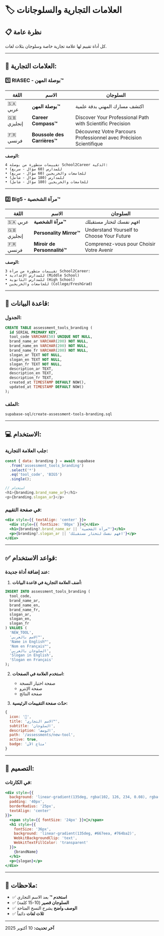 # 🏷️ العلامات التجارية والسلوجانات

## 📋 نظرة عامة

كل أداة تقييم لها علامة تجارية خاصة وسلوجان بثلاث لغات.

---

## 🎯 العلامات التجارية:

### **1️⃣ RIASEC - بوصلة المهن™**

| اللغة | الاسم | السلوجان |
|-------|-------|----------|
| 🇸🇦 عربي | **بوصلة المهن™** | اكتشف مسارك المهني بدقة علمية |
| 🇬🇧 إنجليزي | **Career Compass™** | Discover Your Professional Path with Scientific Precision |
| 🇫🇷 فرنسي | **Boussole des Carrières™** | Découvrez Votre Parcours Professionnel avec Précision Scientifique |

**الوصف:**
```
4 تقييمات متطورة من بوصلة School2Career الذكية:
• للمدارس (60 سؤال - سريع)
• للجامعات والخريجين (60 سؤال - سريع)
• للمدارس (180 سؤال - شامل)
• للجامعات والخريجين (180 سؤال - شامل)
```

---

### **2️⃣ Big5 - مرآة الشخصية™**

| اللغة | الاسم | السلوجان |
|-------|-------|----------|
| 🇸🇦 عربي | **مرآة الشخصية™** | افهم نفسك لتختار مستقبلك |
| 🇬🇧 إنجليزي | **Personality Mirror™** | Understand Yourself to Choose Your Future |
| 🇫🇷 فرنسي | **Miroir de Personnalité™** | Comprenez-vous pour Choisir Votre Avenir |

**الوصف:**
```
3 تقييمات متطورة من مرآة School2Career:
• للمدارس الإعدادية (Middle School)
• للمدارس الثانوية (High School)
• للجامعات والخريجين (College/FreshGrad)
```

---

## 💾 قاعدة البيانات:

### **الجدول:**
```sql
CREATE TABLE assessment_tools_branding (
  id SERIAL PRIMARY KEY,
  tool_code VARCHAR(50) UNIQUE NOT NULL,
  brand_name_ar VARCHAR(200) NOT NULL,
  brand_name_en VARCHAR(200) NOT NULL,
  brand_name_fr VARCHAR(200) NOT NULL,
  slogan_ar TEXT NOT NULL,
  slogan_en TEXT NOT NULL,
  slogan_fr TEXT NOT NULL,
  description_ar TEXT,
  description_en TEXT,
  description_fr TEXT,
  created_at TIMESTAMP DEFAULT NOW(),
  updated_at TIMESTAMP DEFAULT NOW()
);
```

### **الملف:**
```
supabase-sql/create-assessment-tools-branding.sql
```

---

## 💻 الاستخدام:

### **جلب العلامة التجارية:**
```javascript
const { data: branding } = await supabase
  .from('assessment_tools_branding')
  .select('*')
  .eq('tool_code', 'BIG5')
  .single();

// استخدام
<h1>{branding.brand_name_ar}</h1>
<p>{branding.slogan_ar}</p>
```

### **في صفحة التقييم:**
```jsx
<div style={{ textAlign: 'center' }}>
  <div style={{ fontSize: '80px' }}>🧠</div>
  <h1>{branding?.brand_name_ar || 'مرآة الشخصية™'}</h1>
  <p>{branding?.slogan_ar || 'افهم نفسك لتختار مستقبلك'}</p>
</div>
```

---

## ✅ قواعد الاستخدام:

### **عند إضافة أداة جديدة:**

1. **أضف العلامة التجارية في قاعدة البيانات:**
```sql
INSERT INTO assessment_tools_branding (
  tool_code,
  brand_name_ar,
  brand_name_en,
  brand_name_fr,
  slogan_ar,
  slogan_en,
  slogan_fr
) VALUES (
  'NEW_TOOL',
  'الاسم بالعربي™',
  'Name in English™',
  'Nom en Français™',
  'السلوجان بالعربي',
  'Slogan in English',
  'Slogan en Français'
);
```

2. **استخدم العلامة في الصفحات:**
   - صفحة اختيار النسخة
   - صفحة الإنترو
   - صفحة النتائج

3. **حدّث صفحة التقييمات الرئيسية:**
```jsx
{
  icon: '🎯',
  title: 'الاسم التجاري™',
  subtitle: 'السلوجان',
  description: 'الوصف',
  path: '/assessments/new-tool',
  active: true,
  badge: 'متاح الآن'
}
```

---

## 🎨 التصميم:

### **في الكارتات:**
```jsx
<div style={{
  background: 'linear-gradient(135deg, rgba(102, 126, 234, 0.08), rgba(118, 75, 162, 0.08))',
  padding: '40px',
  borderRadius: '25px',
  textAlign: 'center'
}}>
  <span style={{ fontSize: '24px' }}>🎯</span>
  <h1 style={{
    fontSize: '36px',
    background: 'linear-gradient(135deg, #667eea, #764ba2)',
    WebkitBackgroundClip: 'text',
    WebkitTextFillColor: 'transparent'
  }}>
    {brandName}
  </h1>
  <p>{slogan}</p>
</div>
```

---

## 📝 ملاحظات:

- ✅ **استخدم ™** بعد الاسم التجاري
- ✅ **السلوجان قصير** (10-15 كلمة)
- ✅ **الوصف واضح** يشرح النسخ المتاحة
- ✅ **ثلاث لغات** دائماً

---

**آخر تحديث:** 10 أكتوبر 2025
